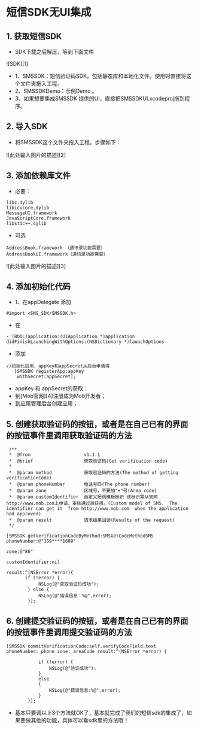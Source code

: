 # 短信SDK无UI集成

## 1. 获取短信SDK
- SDK下载之后解压，等到下面文件

![SDK][1]
- 1、SMSSDK：短信验证码SDK，包括静态库和本地化文件。使用时直接将这个文件夹拖入工程。
- 2、SMSSDKDemo：示例Demo 。
- 3、如果想要集成SMSSDK 提供的UI，直接把SMSSDKUI.xcodeproj拖到程序。

## 2. 导入SDK
- 将SMSSDK这个文件夹拖入工程。步骤如下：

![此处输入图片的描述][2]

## 3. 添加依赖库文件
- 必要：

```objc
libz.dylib
libicucore.dylib
MessageUI.framework
JavaScriptCore.framework
libstdc++.dylib
```

- 可选

```objc
AddressBook.framework （通讯录功能需要）
AddressBookUI.framework（通讯录功能需要）
```
![此处输入图片的描述][3]
## 4. 添加初始化代码
- 1、在appDelegate 添加
```objc
#import <SMS_SDK/SMSSDK.h>
```
- 在
```objc
- (BOOL)application:(UIApplication *)application didFinishLaunchingWithOptions:(NSDictionary *)launchOptions
```
- 添加
```objc
//初始化应用，appKey和appSecret从后台申请得
   [SMSSDK registerApp:appKey
    withSecret:appSecret];
```
- appKey 和 appSecret的获取：
 - 到[Mob官网][4]注册成为Mob开发者；
 - 到应用管理后台创建应用；

## 5. 创建获取验证码的按钮，或者是在自己已有的界面的按钮事件里调用获取验证码的方法

```objc
 /**
 *  @from                    v1.1.1
 *  @brief                   获取验证码(Get verification code)
 *
 *  @param method            获取验证码的方法(The method of getting verificationCode)
 *  @param phoneNumber       电话号码(The phone number)
 *  @param zone              区域号，不要加"+"号(Area code)
 *  @param customIdentifier  自定义短信模板标识 该标识需从官网http://www.mob.com上申请，审核通过后获得。(Custom model of SMS.  The identifier can get it  from http://www.mob.com  when the application had approved)
 *  @param result            请求结果回调(Results of the request)
 */

[SMSSDK getVerificationCodeByMethod:SMSGetCodeMethodSMS phoneNumber:@"159****1689"
                                                               zone:@"86"
                                                   customIdentifier:nil
                                                             result:^(NSError *error){
       if (!error) {
            NSLog(@"获取验证码成功");
        } else {
            NSLog(@"错误信息：%@",error);
        }];
```

## 6. 创建提交验证码的按钮，或者是在自己已有的界面的按钮事件里调用提交验证码的方法
```objc
[SMSSDK commitVerificationCode:self.verifyCodeField.text phoneNumber:_phone zone:_areaCode result:^(NSError *error) {

            if (!error) {
                NSLog(@"验证成功");
            }
            else
            {
                NSLog(@"错误信息:%@",error);
            }
        }];
```

- 基本只要调以上3个方法就OK了，基本就完成了我们的短信sdk的集成了，如果要做其他的功能，具体可以看sdk里的方法哦！
